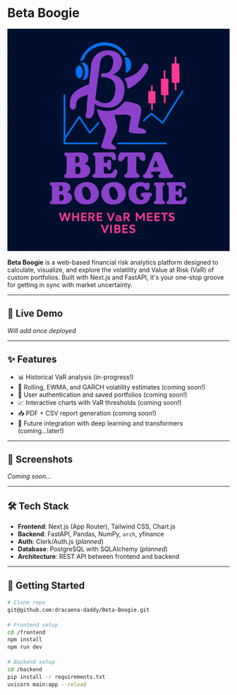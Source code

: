 # Beta Boogie

![Beta Boogie Log](./frontend/public/beta-new-tagline.png)

**Beta Boogie** is a web-based financial risk analytics platform designed to calculate, visualize, and explore the volatility and Value at Risk (VaR) of custom portfolios. Built with Next.js and FastAPI, it's your one-stop groove for getting in sync with market uncertainty.

---

## 🚀 Live Demo

*Will add once deployed*

---

## ✨ Features

- 📊 Historical VaR analysis (in-progress!)
- 🧮 Rolling, EWMA, and GARCH volatility estimates (coming soon!)
- 🔐 User authentication and saved portfolios (coming soon!)
- 📈 Interactive charts with VaR thresholds (coming soon!)
- 📥 PDF + CSV report generation (coming soon!)
- 🤖 Future integration with deep learning and transformers (coming...later!)

---

## 📸 Screenshots

*Coming soon...*

---

## 🛠️ Tech Stack

- **Frontend**: Next.js (App Router), Tailwind CSS, Chart.js
- **Backend**: FastAPI, Pandas, NumPy, `arch`, yfinance
- **Auth**: Clerk/Auth.js (*planned*)
- **Database**: PostgreSQL with SQLAlchemy (*planned*)
- **Architecture**: REST API between frontend and backend

---

## 🧪 Getting Started

```bash
# Clone repo
git@github.com:dracaena-daddy/Beta-Boogie.git

# Frontend setup
cd /frontend
npm install
npm run dev

# Backend setup
cd /backend
pip install -r requirements.txt
uvicorn main:app --reload
